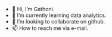 - 👋 Hi, I’m Gathoni.
- 🌱 I’m currently learning data analytics.
- 💞️ I’m looking to collaborate on github.
- 📫 How to reach me via e-mail.

<!---
Sonnieperis/Sonnieperis is a ✨ special ✨ repository because its `README.md` (this file) appears on your GitHub profile.
You can click the Preview link to take a look at your changes.
--->
